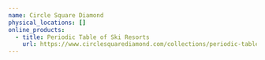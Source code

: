 ```yaml
---
name: Circle Square Diamond
physical_locations: []
online_products:
  - title: Periodic Table of Ski Resorts
    url: https://www.circlesquarediamond.com/collections/periodic-table-of-ski-resorts
---
```

